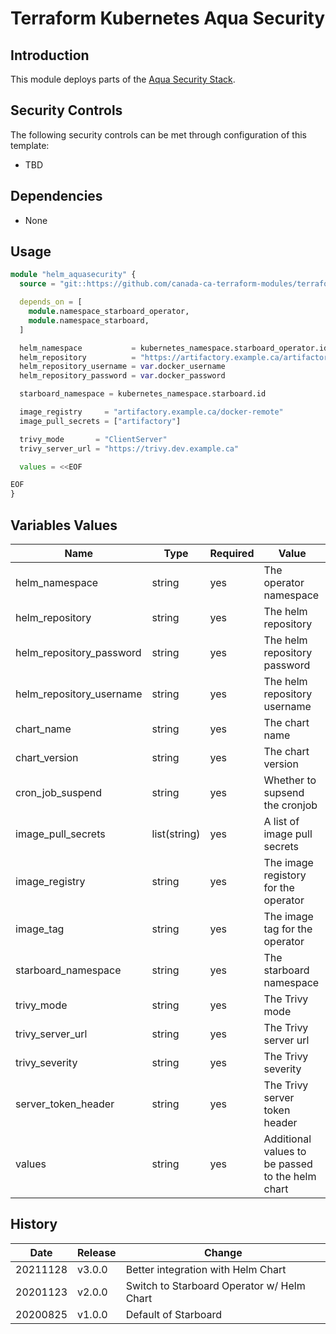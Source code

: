 # Terraform Kubernetes Aqua Security

## Introduction

This module deploys parts of the [Aqua Security Stack](https://github.com/aquasecurity).

## Security Controls

The following security controls can be met through configuration of this template:

- TBD

## Dependencies

- None

## Usage

```terraform
module "helm_aquasecurity" {
  source = "git::https://github.com/canada-ca-terraform-modules/terraform-kubernetes-aquasecurity.git?ref=v3.0.0"

  depends_on = [
    module.namespace_starboard_operator,
    module.namespace_starboard,
  ]

  helm_namespace           = kubernetes_namespace.starboard_operator.id
  helm_repository          = "https://artifactory.example.ca/artifactory/helm-remote"
  helm_repository_username = var.docker_username
  helm_repository_password = var.docker_password

  starboard_namespace = kubernetes_namespace.starboard.id

  image_registry     = "artifactory.example.ca/docker-remote"
  image_pull_secrets = ["artifactory"]

  trivy_mode       = "ClientServer"
  trivy_server_url = "https://trivy.dev.example.ca"

  values = <<EOF

EOF
}

```

## Variables Values

| Name                     | Type         | Required | Value                                            |
| ------------------------ | ------------ | -------- | ------------------------------------------------ |
| helm_namespace           | string       | yes      | The operator namespace                           |
| helm_repository          | string       | yes      | The helm repository                              |
| helm_repository_password | string       | yes      | The helm repository password                     |
| helm_repository_username | string       | yes      | The helm repository username                     |
| chart_name               | string       | yes      | The chart name                                   |
| chart_version            | string       | yes      | The chart version                                |
| cron_job_suspend         | string       | yes      | Whether to supsend the cronjob                   |
| image_pull_secrets       | list(string) | yes      | A list of image pull secrets                     |
| image_registry           | string       | yes      | The image registory for the operator             |
| image_tag                | string       | yes      | The image tag for the operator                   |
| starboard_namespace      | string       | yes      | The starboard namespace                          |
| trivy_mode               | string       | yes      | The Trivy mode                                   |
| trivy_server_url         | string       | yes      | The Trivy server url                             |
| trivy_severity           | string       | yes      | The Trivy severity                               |
| server_token_header      | string       | yes      | The Trivy server token header                    |
| values                   | string       | yes      | Additional values to be passed to the helm chart |

## History

| Date     | Release | Change                                     |
| -------- | ------- | ------------------------------------------ |
| 20211128 | v3.0.0  | Better integration with Helm Chart         |
| 20201123 | v2.0.0  | Switch to Starboard Operator w/ Helm Chart |
| 20200825 | v1.0.0  | Default of Starboard                       |
